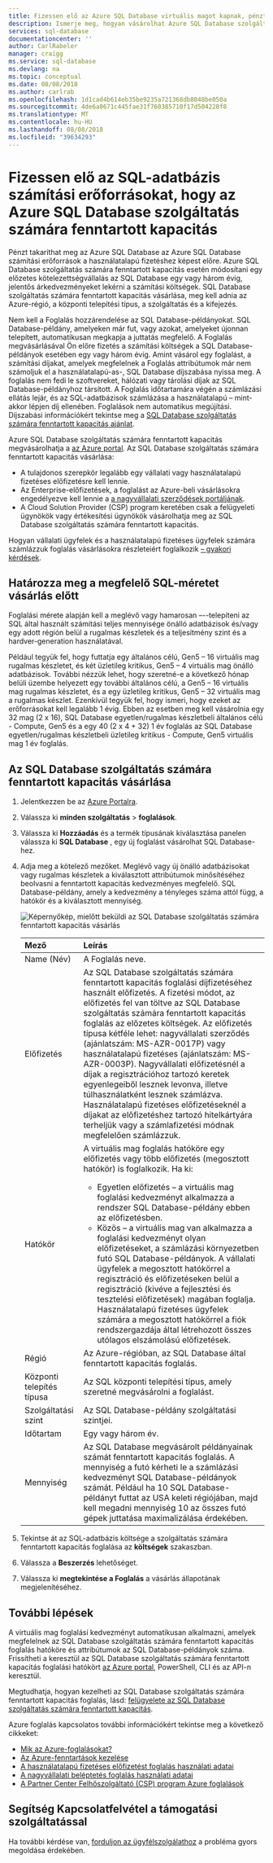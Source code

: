 ```yaml
---
title: Fizessen elő az Azure SQL Database virtuális magot kapnak, pénzt takaríthat meg |} A Microsoft Docs
description: Ismerje meg, hogyan vásárolhat Azure SQL Database szolgáltatás számára fenntartott kapacitás a számítási költségek mentéséhez.
services: sql-database
documentationcenter: ''
author: CarlRabeler
manager: craigg
ms.service: sql-database
ms.devlang: na
ms.topic: conceptual
ms.date: 08/08/2018
ms.author: carlrab
ms.openlocfilehash: 1d1cad4b614eb35be9235a721368db8048be050a
ms.sourcegitcommit: 4de6a8671c445fae31f760385710f17d504228f8
ms.translationtype: MT
ms.contentlocale: hu-HU
ms.lasthandoff: 08/08/2018
ms.locfileid: "39634293"
---
```

# <a name="prepay-for-sql-database-compute-resources-with-azure-sql-database-reserved-capacity"></a>Fizessen elő az SQL-adatbázis számítási erőforrásokat, hogy az Azure SQL Database szolgáltatás számára fenntartott kapacitás

Pénzt takaríthat meg az Azure SQL Database az Azure SQL Database számítási erőforrások a használatalapú fizetéshez képest előre. Azure SQL Database szolgáltatás számára fenntartott kapacitás esetén módosítani egy előzetes kötelezettségvállalás az SQL Database egy vagy három évig, jelentős árkedvezményeket lekérni a számítási költségek. SQL Database szolgáltatás számára fenntartott kapacitás vásárlása, meg kell adnia az Azure-régió, a központi telepítési típus, a szolgáltatás és a kifejezés. 

Nem kell a Foglalás hozzárendelése az SQL Database-példányokat. SQL Database-példány, amelyeken már fut, vagy azokat, amelyeket újonnan telepített, automatikusan megkapja a juttatás megfelelő. A Foglalás megvásárlásával Ön előre fizetés a számítási költségek a SQL Database-példányok esetében egy vagy három évig. Amint vásárol egy foglalást, a számítási díjakat, amelyek megfelelnek a Foglalás attribútumok már nem számoljuk el a használatalapú-as-, SQL Database díjszabása nyissa meg. A foglalás nem fedi le szoftvereket, hálózati vagy tárolási díjak az SQL Database-példányhoz társított. A Foglalás időtartamára végén a számlázási ellátás lejár, és az SQL-adatbázisok számlázása a használatalapú – mint-akkor lépjen díj ellenében. Foglalások nem automatikus megújítási. Díjszabási információkért tekintse meg a [SQL Database szolgáltatás számára fenntartott kapacitás ajánlat](https://azure.microsoft.com/pricing/details/sql-database/managed/).

Azure SQL Database szolgáltatás számára fenntartott kapacitás megvásárolhatja a [az Azure portal](https://portal.azure.com). Az SQL Database szolgáltatás számára fenntartott kapacitás vásárlása:
- A tulajdonos szerepkör legalább egy vállalati vagy használatalapú fizetéses előfizetésre kell lennie.
- Az Enterprise-előfizetések, a foglalást az Azure-beli vásárlásokra engedélyezve kell lennie a [a nagyvállalati szerződések portáljának](https://ea.azure.com).
-  A Cloud Solution Provider (CSP) program keretében csak a felügyeleti ügynökök vagy értékesítési ügynökök vásárolhatja meg az SQL Database szolgáltatás számára fenntartott kapacitás.

Hogyan vállalati ügyfelek és a használatalapú fizetéses ügyfelek számára számlázzuk foglalás vásárlásokra részleteiért foglalkozik [– gyakori kérdések](#frequently-asked-questions).

## <a name="determine-the-right-sql-size-before-purchase"></a>Határozza meg a megfelelő SQL-méretet vásárlás előtt

Foglalási mérete alapján kell a meglévő vagy hamarosan –--telepíteni az SQL által használt számítási teljes mennyisége önálló adatbázisok és/vagy egy adott régión belül a rugalmas készletek és a teljesítmény szint és a hardver-generation használatával. 

Például tegyük fel, hogy futtatja egy általános célú, Gen5 – 16 virtuális mag rugalmas készletet, és két üzletileg kritikus, Gen5 – 4 virtuális mag önálló adatbázisok. További nézzük lehet, hogy szeretné-e a következő hónap belüli üzembe helyezett egy további általános célú, a Gen5 – 16 virtuális mag rugalmas készletet, és a egy üzletileg kritikus, Gen5 – 32 virtuális mag a rugalmas készlet. Ezenkívül tegyük fel, hogy ismeri, hogy ezeket az erőforrásokat kell legalább 1 évig. Ebben az esetben meg kell vásárolnia egy 32 mag (2 x 16), SQL Database egyetlen/rugalmas készletbeli általános célú - Compute, Gen5 és a egy 40 (2 x 4 + 32) 1 év foglalás az SQL Database egyetlen/rugalmas készletbeli üzletileg kritikus - Compute, Gen5 virtuális mag 1 év foglalás.

## <a name="buy-sql-database-reserved-capacity"></a>Az SQL Database szolgáltatás számára fenntartott kapacitás vásárlása

1. Jelentkezzen be az [Azure Portalra](https://portal.azure.com).
2. Válassza ki **minden szolgáltatás** > **foglalások**.
3. Válassza ki **Hozzáadás** és a termék típusának kiválasztása panelen válassza ki **SQL Database** , egy új foglalást vásárolhat SQL Database-hez.
4. Adja meg a kötelező mezőket. Meglévő vagy új önálló adatbázisokat vagy rugalmas készletek a kiválasztott attribútumok minősítéséhez beolvasni a fenntartott kapacitás kedvezményes megfelelő. SQL Database-példány, amely a kedvezmény a tényleges száma attól függ, a hatókör és a kiválasztott mennyiség.

   ![Képernyőkép, mielőtt beküldi az SQL Database szolgáltatás számára fenntartott kapacitás vásárlás](./media/sql-database-reserved-vcores/sql-reserved-vcores-purchase.png)

    | Mező      | Leírás|
    |:------------|:--------------|
    |Name (Név)        |A Foglalás neve.| 
    |Előfizetés|Az SQL Database szolgáltatás számára fenntartott kapacitás foglalási díjfizetéséhez használt előfizetés. A fizetési módot, az előfizetés fel van töltve az SQL Database szolgáltatás számára fenntartott kapacitás foglalás az előzetes költségek. Az előfizetés típusa kétféle lehet: nagyvállalati szerződés (ajánlatszám: MS-AZR-0017P) vagy használatalapú fizetéses (ajánlatszám: MS-AZR-0003P). Nagyvállalati előfizetésnél a díjak a regisztrációhoz tartozó keretek egyenlegeiből lesznek levonva, illetve túlhasználatként lesznek számlázva. Használatalapú fizetéses előfizetéseknél a díjakat az előfizetéshez tartozó hitelkártyára terheljük vagy a számlafizetési módnak megfelelően számlázzuk.|    
    |Hatókör       |A virtuális mag foglalás hatóköre egy előfizetés vagy több előfizetés (megosztott hatókör) is foglalkozik. Ha ki: <ul><li>Egyetlen előfizetés – a virtuális mag foglalási kedvezményt alkalmazza a rendszer SQL Database-példány ebben az előfizetésben. </li><li>Közös – a virtuális mag van alkalmazza a foglalási kedvezményt olyan előfizetéseket, a számlázási környezetben futó SQL Database-példányok. A vállalati ügyfelek a megosztott hatókörrel a regisztráció és előfizetéseken belül a regisztráció (kivéve a fejlesztési és tesztelési előfizetések) magában foglalja. Használatalapú fizetéses ügyfelek számára a megosztott hatókörrel a fiók rendszergazdája által létrehozott összes utólagos elszámolású előfizetések.</li></ul>|
    |Régió      |Az Azure-régióban, az SQL Database által fenntartott kapacitás foglalás.|    
    |Központi telepítés típusa|Az SQL központi telepítési típus, amely szeretné megvásárolni a foglalást.|
    |Szolgáltatási szint|Az SQL Database-példány szolgáltatási szintjei.
    |Időtartam        |Egy vagy három év.|
    |Mennyiség    |Az SQL Database megvásárolt példányainak számát fenntartott kapacitás foglalás. A mennyiség a futó kérheti le a számlázási kedvezményt SQL Database-példányok számát. Például ha 10 SQL Database-példányt futtat az USA keleti régiójában, majd kell megadni mennyiség 10 az összes futó gépek juttatása maximalizálása érdekében. |

5. Tekintse át az SQL-adatbázis költsége a szolgáltatás számára fenntartott kapacitás foglalása az **költségek** szakaszban.
6. Válassza a **Beszerzés** lehetőséget.
7. Válassza ki **megtekintése a Foglalás** a vásárlás állapotának megjelenítéséhez.

## <a name="next-steps"></a>További lépések 
A virtuális mag foglalási kedvezményt automatikusan alkalmazni, amelyek megfelelnek az SQL Database szolgáltatás számára fenntartott kapacitás foglalás hatóköre és attribútumok az SQL Database-példányok száma. Frissítheti a keresztül az SQL Database szolgáltatás számára fenntartott kapacitás foglalási hatókört [az Azure portal](https://portal.azure.com), PowerShell, CLI és az API-n keresztül. 

Megtudhatja, hogyan kezelheti az SQL Database szolgáltatás számára fenntartott kapacitás foglalás, lásd: [felügyelete az SQL Database szolgáltatás számára fenntartott kapacitás](../billing/billing-manage-reserved-vm-instance.md).

Azure foglalás kapcsolatos további információkért tekintse meg a következő cikkeket:

- [Mik az Azure-foglalásokat?](../billing/billing-save-compute-costs-reservations.md)
- [Az Azure-fenntartások kezelése](../billing/billing-manage-reserved-vm-instance.md)
- [A használatalapú fizetéses előfizetést foglalás használati adatai](../billing/billing-understand-reserved-instance-usage.md)
- [A nagyvállalati beléptetés foglalás használati adatai](../billing/billing-understand-reserved-instance-usage-ea.md)
- [A Partner Center Felhőszolgáltató (CSP) program Azure foglalások](https://docs.microsoft.com/partner-center/azure-reservations)

## <a name="need-help-contact-support"></a>Segítség Kapcsolatfelvétel a támogatási szolgáltatással

Ha további kérdése van, [forduljon az ügyfélszolgálathoz](https://portal.azure.com/?#blade/Microsoft_Azure_Support/HelpAndSupportBlade) a probléma gyors megoldása érdekében.

